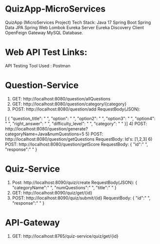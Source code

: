 # QuizApp-MicroServices
QuizApp (MicroServices Project)
Tech Stack: 
Java 17
Spring Boot
Spring Data JPA
Spring Web
Lombok
Eureka Server
Eureka Discovery Client
OpenFeign
Gateway
MySQL Database.

# Web API Test Links:
API Testing Tool Used : Postman

# Question-Service
1) GET: http://localhost:8080/question/allQuestions
2) GET: http://localhost:8080/question/category/{category}
3) POST: http://localhost:8080/question/add
   RequestBody(JSON):
   
  [ {
        "question_title": " ",
        "option": " ",
        "option2": " ",
        "option3": " ",
        "option4": " ",
        "right_answer": " ",
        "difficulty_level": " ",
        "category": " "
    }]
 4) POST: http://localhost:8080/question/generate?categoryName=Java&numQuestions=5
 5) POST: http://localhost:8080/question/getQuestions
    RequestBody:
     Id's: [1,2,3]
 6) POST: http://localhost:8080/question/getScore
    RequestBody:
    {
        "id":" ",
        "response":" "
    }
   
   
# Quiz-Service
1) Post: http://localhost:8090/quiz/create
   RequestBody(JSON):
   {
           "categoryName":" ",
           "numQuestions":" ",
           "title":" "
   }               
2) GET: http://localhost:8090/quiz/get/{id}
3) POST: http://localhost:8090/quiz/submit/{id}
   RequestBody:
   {
        "id":" ",
        "response":" "
   }

 # API-Gateway
 1) GET: http://localhost:8765/quiz-service/quiz/get/{id}
